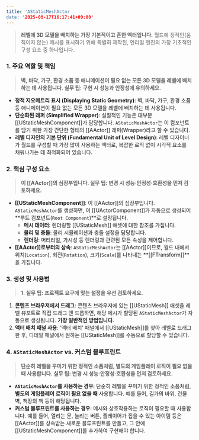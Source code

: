 ```yaml
---
title: 'AStaticMeshActor
date: '2025-08-17T16:17:41+09:00'
---
```




> **레벨에 3D 모델을 배치하는 가장 기본적이고 흔한 액터입니다.** 월드에 정적인(움직이지 않는) 메시를 표시하기 위해 특별히 제작된, 언리얼 엔진의 가장 기초적인 구성 요소 중 하나입니다.

### **1. 주요 역할 및 책임**
> **벽, 바닥, 가구, 환경 소품 등 애니메이션이 필요 없는 모든 3D 모델을 레벨에 배치하는 데 사용됩니다. 실무 팁: 구현 시 성능과 안정성에 유의하세요.**
* **정적 지오메트리 표시 (Displaying Static Geometry)**:
	벽, 바닥, 가구, 환경 소품 등 애니메이션이 필요 없는 모든 3D 모델을 레벨에 배치하는 데 사용됩니다.
* **단순화된 래퍼 (Simplified Wrapper)**:
	실질적인 기능은 대부분 [[UStaticMeshComponent]]가 담당합니다. `AStaticMeshActor`는 이 컴포넌트를 담기 위한 가장 간단한 형태의 [[AActor]] 래퍼(Wrapper)라고 할 수 있습니다.
* **레벨 디자인의 기본 단위 (Fundamental Unit of Level Design)**:
	레벨 디자이너가 월드를 구성할 때 가장 많이 사용하는 액터로, 복잡한 로직 없이 시각적 요소를 채워나가는 데 최적화되어 있습니다.

### **2. 핵심 구성 요소**
> **이 [[AActor]]의 심장부입니다. 실무 팁: 변경 시 성능·안정성·호환성을 먼저 검토하세요.**
* **[[UStaticMeshComponent]]**:
	이 [[AActor]]의 심장부입니다. `AStaticMeshActor`를 생성하면, 이 [[UActorComponent]]가 자동으로 생성되어 **루트 컴포넌트(`Root Component`)**로 설정됩니다.
    * **메시 데이터**:
    	렌더링할 [[UStaticMesh]] 애셋에 대한 참조를 가집니다.
    * **물리 및 충돌**:
    	물리 시뮬레이션과 충돌 설정을 담당합니다.
    * **렌더링**:
    	머티리얼, 가시성 등 렌더링과 관련된 모든 속성을 제어합니다.
* **[[AActor]]로부터의 상속**:
	`AStaticMeshActor`는 [[AActor]]이므로, 월드 내에서 위치(`Location`), 회전(`Rotation`), 크기(`Scale`)를 나타내는 **[[FTransform]]**을 가집니다.

### **3. 생성 및 사용법**
> **1. 실무 팁: 프로젝트 요구에 맞는 설정을 우선 검토하세요.**
1. **콘텐츠 브라우저에서 드래그**:
	콘텐츠 브라우저에 있는 [[UStaticMesh]] 애셋을 레벨 뷰포트로 직접 드래그 앤 드롭하면, 해당 메시가 할당된 `AStaticMeshActor`가 자동으로 생성됩니다. **가장 일반적인 방법입니다.**
2. **액터 배치 패널 사용**:
	'액터 배치' 패널에서 [[UStaticMesh]]를 찾아 레벨로 드래그한 후, 디테일 패널에서 원하는 [[UStaticMesh]]를 수동으로 할당할 수 있습니다.

### **4. `AStaticMeshActor` vs. 커스텀 블루프린트**
> **단순히 레벨을 꾸미기 위한 정적인 소품처럼, **별도의 게임플레이 로직이 필요 없을 때** 사용합니다. 실무 팁: 변경 시 성능·안정성·호환성을 먼저 검토하세요.**
* **`AStaticMeshActor`를 사용하는 경우**:
	단순히 레벨을 꾸미기 위한 정적인 소품처럼, **별도의 게임플레이 로직이 필요 없을 때** 사용합니다. 예를 들어, 길가의 바위, 건물 벽, 책장의 책 등이 해당됩니다.
* **커스텀 블루프린트를 사용하는 경우**:
	메시와 상호작용하는 로직이 필요할 때 사용합니다. 예를 들어, 열리는 문, 눌리는 버튼, 플레이어가 집을 수 있는 아이템 등은 [[AActor]]를 상속받는 새로운 블루프린트를 만들고, 그 안에 [[UStaticMeshComponent]]를 추가하여 구현해야 합니다.